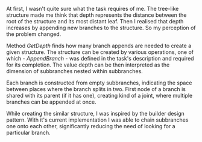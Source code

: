 At first, I wasn't quite sure what the task requires of me. The tree-like structure made me think that depth represents the distance between the root of 
the structure and its most distant leaf. Then I realised that depth increases by appending new branches to the structure. So my perception of the problem changed.  

Method *GetDepth* finds how many branch appends are needed to create a given structure. The structure can be created by various operations,
one of which - *AppendBranch* - was defined in the task's description and required for its completion. The value depth can be then interpreted as the dimension of 
subbranches nested within subbranches.  

Each branch is constructed from empty subbranches, indicating the space between places where the branch splits in two. First node of a branch is shared with
its parent (if it has one), creating kind of a joint, where multiple branches can be appended at once. 

While creating the similar structure, I was inspired by the builder design pattern. With it's current implementation I was able to chain subbranches
one onto each other, significantly reducing the need of looking for a particular branch.
